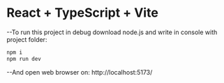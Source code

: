 # React + TypeScript + Vite

--To run this project in debug download node.js and write in console with project folder:

```cmd
npm i
npm run dev
```

--And open web browser on:
http://localhost:5173/
